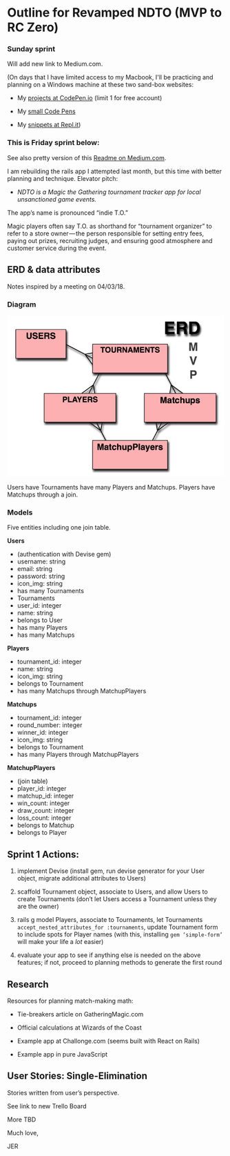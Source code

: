 # Outline for Revamped NDTO (MVP to RC Zero)

### Sunday sprint

Will add new link to Medium.com. 

(On days that I have limited access to my Macbook, I'll be practicing and planning on a Windows machine at these two sand-box websites:

* My [projects at CodePen.io](https://codepen.io/Jabernathy88/projects/overview/) (limit 1 for free account)

* My [small Code Pens](https://codepen.io/Jabernathy88/pens/public/) 

* My [snippets at Repl.it](https://repl.it/@Jabernathy88))

### This is Friday sprint below:

See also pretty version of this [Readme on Medium.com](https://medium.com/@ghostmap/outline-for-revamped-ndto-3a2a0d35feab).

I am rebuilding the rails app I attempted last month, but this time with better planning and technique. Elevator pitch:

* _NDTO is a Magic the Gathering tournament tracker app for local unsanctioned game events._

The app’s name is pronounced “indie T.O.” 

Magic players often say T.O. as shorthand for “tournament organizer” to refer to a store owner — the person responsible for setting entry fees, paying out prizes, recruiting judges, and ensuring good atmosphere and customer service during the event.

## ERD & data attributes

Notes inspired by a meeting on 04/03/18.

### Diagram

![Diagram](/readme_images/erd_04-03-18.png)

Users have Tournaments have many Players and Matchups. Players have Matchups through a join.

### Models

Five entities including one join table.

**Users**
* (authentication with Devise gem)
* username: string
* email: string
* password: string
* icon_img: string
* has many Tournaments
* Tournaments
* user_id: integer
* name: string
* belongs to User
* has many Players
* has many Matchups

**Players**
* tournament_id: integer
* name: string
* icon_img: string
* belongs to Tournament
* has many Matchups through MatchupPlayers

**Matchups**
* tournament_id: integer
* round_number: integer
* winner_id: integer
* icon_img: string
* belongs to Tournament
* has many Players through MatchupPlayers

**MatchupPlayers**
* (join table)
* player_id: integer
* matchup_id: integer
* win_count: integer
* draw_count: integer
* loss_count: integer
* belongs to Matchup
* belongs to Player

## Sprint 1 Actions:

1. implement Devise (install gem, run devise generator for your User object, migrate additional attributes to Users)

2. scaffold Tournament object, associate to Users, and allow Users to create Tournaments (don’t let Users access a Tournament unless they are the owner)

3. rails g model Players, associate to Tournaments, let Tournaments `accept_nested_attributes_for :tournaments`, update Tournament form to include spots for Player names (with this, installing `gem ‘simple-form’` will make your life a *lot* easier) 

4. evaluate your app to see if anything else is needed on the above features; if not, proceed to planning methods to generate the first round

## Research

Resources for planning match-making math:

* Tie-breakers article on GatheringMagic.com

* Official calculations at Wizards of the Coast

* Example app at Challonge.com (seems built with React on Rails)

* Example app in pure JavaScript 

## User Stories: Single-Elimination

Stories written from user’s perspective.

See link to new Trello Board

More TBD

Much love,

JER